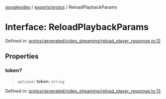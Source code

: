 [googlevideo](../../../README.md) / [exports/protos](../README.md) / ReloadPlaybackParams

# Interface: ReloadPlaybackParams

Defined in: [protos/generated/video\_streaming/reload\_player\_response.ts:12](https://github.com/LuanRT/googlevideo/blob/cc730b4dbadc5ae882d6aa28d716e442943577fa/protos/generated/video_streaming/reload_player_response.ts#L12)

## Properties

### token?

> `optional` **token**: `string`

Defined in: [protos/generated/video\_streaming/reload\_player\_response.ts:13](https://github.com/LuanRT/googlevideo/blob/cc730b4dbadc5ae882d6aa28d716e442943577fa/protos/generated/video_streaming/reload_player_response.ts#L13)
